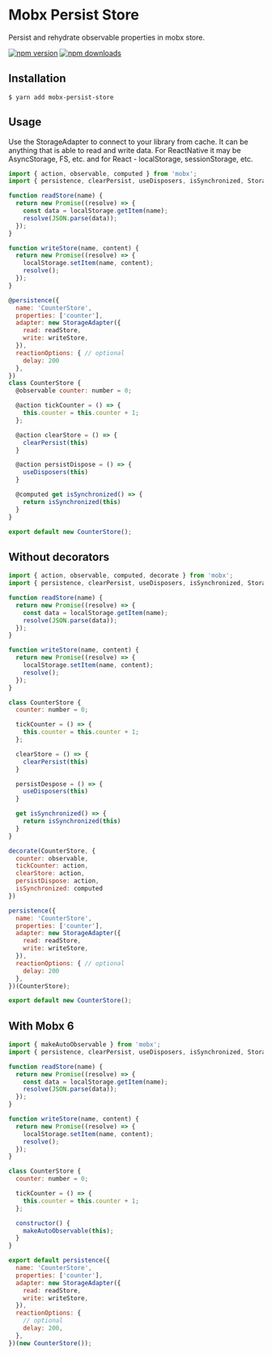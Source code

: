 # Mobx Persist Store

Persist and rehydrate observable properties in mobx store.

[![npm version](https://img.shields.io/npm/v/mobx-persist-store.svg?style=flat-square)](https://www.npmjs.com/package/mobx-persist-store) [![npm downloads](https://img.shields.io/npm/dm/mobx-persist-store.svg?style=flat-square)](https://www.npmjs.com/package/mobx-persist-store)

## Installation

`$ yarn add mobx-persist-store`

## Usage

Use the StorageAdapter to connect to your library from cache. It can be anything that is able to read and write data. For ReactNative it may be AsyncStorage, FS, etc. and for React - localStorage, sessionStorage, etc.

```javascript
import { action, observable, computed } from 'mobx';
import { persistence, clearPersist, useDisposers, isSynchronized, StorageAdapter } from 'mobx-persist-store';

function readStore(name) {
  return new Promise((resolve) => {
    const data = localStorage.getItem(name);
    resolve(JSON.parse(data));
  });
}

function writeStore(name, content) {
  return new Promise((resolve) => {
    localStorage.setItem(name, content);
    resolve();
  });
}

@persistence({
  name: 'CounterStore',
  properties: ['counter'],
  adapter: new StorageAdapter({
    read: readStore,
    write: writeStore,
  }),
  reactionOptions: { // optional
    delay: 200
  },
})
class CounterStore {
  @observable counter: number = 0;

  @action tickCounter = () => {
    this.counter = this.counter + 1;
  };

  @action clearStore = () => {
    clearPersist(this)
  }

  @action persistDispose = () => {
    useDisposers(this)
  }

  @computed get isSynchronized() => {
    return isSynchronized(this)
  }
}

export default new CounterStore();
```

## Without decorators

```javascript
import { action, observable, computed, decorate } from 'mobx';
import { persistence, clearPersist, useDisposers, isSynchronized, StorageAdapter } from 'mobx-persist-store';

function readStore(name) {
  return new Promise((resolve) => {
    const data = localStorage.getItem(name);
    resolve(JSON.parse(data));
  });
}

function writeStore(name, content) {
  return new Promise((resolve) => {
    localStorage.setItem(name, content);
    resolve();
  });
}

class CounterStore {
  counter: number = 0;

  tickCounter = () => {
    this.counter = this.counter + 1;
  };

  clearStore = () => {
    clearPersist(this)
  }

  persistDespose = () => {
    useDisposers(this)
  }

  get isSynchronized() => {
    return isSynchronized(this)
  }
}

decorate(CounterStore, {
  counter: observable,
  tickCounter: action,
  clearStore: action,
  persistDispose: action,
  isSynchronized: computed
})

persistence({
  name: 'CounterStore',
  properties: ['counter'],
  adapter: new StorageAdapter({
    read: readStore,
    write: writeStore,
  }),
  reactionOptions: { // optional
    delay: 200
  },
})(CounterStore);

export default new CounterStore();
```

## With Mobx 6

```javascript
import { makeAutoObservable } from 'mobx';
import { persistence, clearPersist, useDisposers, isSynchronized, StorageAdapter } from 'mobx-persist-store';

function readStore(name) {
  return new Promise((resolve) => {
    const data = localStorage.getItem(name);
    resolve(JSON.parse(data));
  });
}

function writeStore(name, content) {
  return new Promise((resolve) => {
    localStorage.setItem(name, content);
    resolve();
  });
}

class CounterStore {
  counter: number = 0;

  tickCounter = () => {
    this.counter = this.counter + 1;
  };

  constructor() {
    makeAutoObservable(this);
  }
}

export default persistence({
  name: 'CounterStore',
  properties: ['counter'],
  adapter: new StorageAdapter({
    read: readStore,
    write: writeStore,
  }),
  reactionOptions: {
    // optional
    delay: 200,
  },
})(new CounterStore());
```
